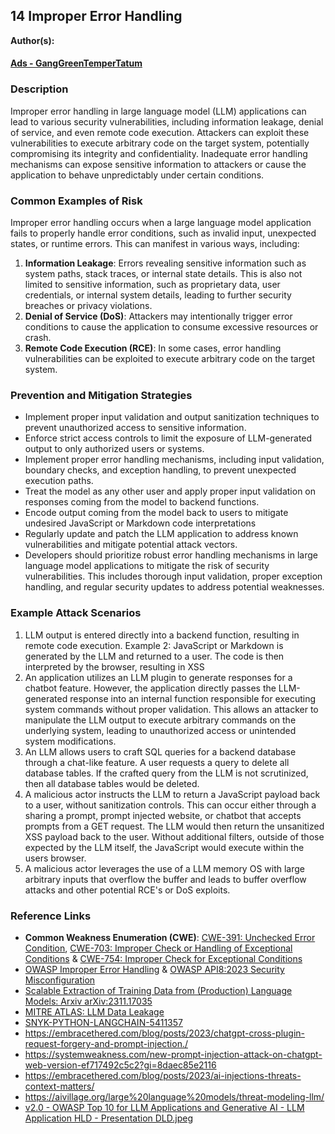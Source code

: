 ## 14 Improper Error Handling

**Author(s):**
#### [Ads - GangGreenTemperTatum](https://github.com/GangGreenTemperTatum)

### Description

Improper error handling in large language model (LLM) applications can lead to various security vulnerabilities, including information leakage, denial of service, and even remote code execution. Attackers can exploit these vulnerabilities to execute arbitrary code on the target system, potentially compromising its integrity and confidentiality. Inadequate error handling mechanisms can expose sensitive information to attackers or cause the application to behave unpredictably under certain conditions.

### Common Examples of Risk

Improper error handling occurs when a large language model application fails to properly handle error conditions, such as invalid input, unexpected states, or runtime errors. This can manifest in various ways, including:

1. **Information Leakage**: Errors revealing sensitive information such as system paths, stack traces, or internal state details. This is also not limited to sensitive information, such as proprietary data, user credentials, or internal system details, leading to further security breaches or privacy violations.
2. **Denial of Service (DoS)**: Attackers may intentionally trigger error conditions to cause the application to consume excessive resources or crash.
3. **Remote Code Execution (RCE)**: In some cases, error handling vulnerabilities can be exploited to execute arbitrary code on the target system.

### Prevention and Mitigation Strategies

- Implement proper input validation and output sanitization techniques to prevent unauthorized access to sensitive information.
- Enforce strict access controls to limit the exposure of LLM-generated output to only authorized users or systems.
- Implement proper error handling mechanisms, including input validation, boundary checks, and exception handling, to prevent unexpected execution paths.
- Treat the model as any other user and apply proper input validation on responses coming from the model to backend functions.
- Encode output coming from the model back to users to mitigate undesired JavaScript or Markdown code interpretations
- Regularly update and patch the LLM application to address known vulnerabilities and mitigate potential attack vectors.
- Developers should prioritize robust error handling mechanisms in large language model applications to mitigate the risk of security vulnerabilities. This includes thorough input validation, proper exception handling, and regular security updates to address potential weaknesses.

### Example Attack Scenarios

1. LLM output is entered directly into a backend function, resulting in remote code execution. Example 2: JavaScript or Markdown is generated by the LLM and returned to a user. The code is then interpreted by the browser, resulting in XSS
2. An application utilizes an LLM plugin to generate responses for a chatbot feature. However, the application directly passes the LLM-generated response into an internal function responsible for executing system commands without proper validation. This allows an attacker to manipulate the LLM output to execute arbitrary commands on the underlying system, leading to unauthorized access or unintended system modifications.
3. An LLM allows users to craft SQL queries for a backend database through a chat-like feature. A user requests a query to delete all database tables. If the crafted query from the LLM is not scrutinized, then all database tables would be deleted.
4. A malicious actor instructs the LLM to return a JavaScript payload back to a user, without sanitization controls. This can occur either through a sharing a prompt, prompt injected website, or chatbot that accepts prompts from a GET request. The LLM would then return the unsanitized XSS payload back to the user. Without additional filters, outside of those expected by the LLM itself, the JavaScript would execute within the users browser.
5. A malicious actor leverages the use of a LLM memory OS with large arbitrary inputs that overflow the buffer and leads to buffer overflow attacks and other potential RCE's or DoS exploits.

### Reference Links

- **Common Weakness Enumeration (CWE)**: [CWE-391: Unchecked Error Condition](https://cwe.mitre.org/data/definitions/391.html), [CWE-703: Improper Check or Handling of Exceptional Conditions](https://cwe.mitre.org/data/definitions/703.html) & [CWE-754: Improper Check for Exceptional Conditions](https://cwe.mitre.org/data/definitions/754.html)
- [OWASP Improper Error Handling](https://owasp.org/www-community/Improper_Error_Handling#:~:text=Improper%20handling%20of%20errors%20can,that%20should%20never%20be%20revealed.) & [OWASP API8:2023 Security Misconfiguration](https://owasp.org/API-Security/editions/2023/en/0xa8-security-misconfiguration/)
- [Scalable Extraction of Training Data from (Production) Language Models: Arxiv arXiv:2311.17035](https://arxiv.org/abs/2311.17035)
- [MITRE ATLAS: LLM Data Leakage](https://atlas.mitre.org/techniques/AML.T0057)
- [SNYK-PYTHON-LANGCHAIN-5411357](https://security.snyk.io/vuln/SNYK-PYTHON-LANGCHAIN-5411357)
- https://embracethered.com/blog/posts/2023/chatgpt-cross-plugin-request-forgery-and-prompt-injection./
- https://systemweakness.com/new-prompt-injection-attack-on-chatgpt-web-version-ef717492c5c2?gi=8daec85e2116
- https://embracethered.com/blog/posts/2023/ai-injections-threats-context-matters/
- https://aivillage.org/large%20language%20models/threat-modeling-llm/
- [v2.0 - OWASP Top 10 for LLM Applications and Generative AI - LLM Application HLD - Presentation DLD.jpeg](https://github.com/GangGreenTemperTatum/www-project-top-10-for-large-language-model-applications/blob/main/2_0_vulns/artifacts/v2.0%20-%20OWASP%20Top%2010%20for%20LLM%20Applications%20and%20Generative%20AI%20-%20LLM%20Application%20HLD%20-%20Presentation%20DLD.jpeg)